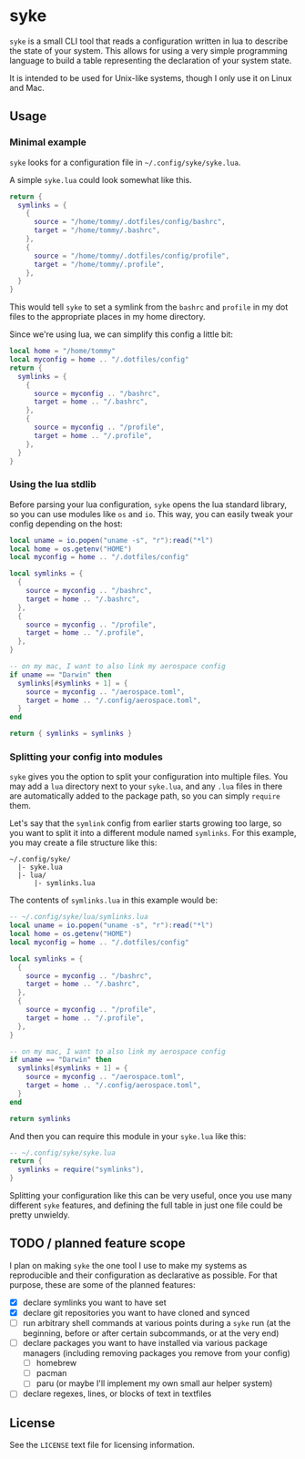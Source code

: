 # syke

`syke` is a small CLI tool that reads a configuration written in lua to describe
the state of your system. This allows for using a very simple programming
language to build a table representing the declaration of your system state.

It is intended to be used for Unix-like systems, though I only use it on Linux
and Mac.

## Usage

### Minimal example

`syke` looks for a configuration file in `~/.config/syke/syke.lua`.

A simple `syke.lua` could look somewhat like this.

```lua
return {
  symlinks = {
    {
      source = "/home/tommy/.dotfiles/config/bashrc",
      target = "/home/tommy/.bashrc",
    },
    {
      source = "/home/tommy/.dotfiles/config/profile",
      target = "/home/tommy/.profile",
    },
  }
}
```

This would tell `syke` to set a symlink from the `bashrc` and `profile` in my
dot files to the appropriate places in my home directory.

Since we're using lua, we can simplify this config a little bit:

```lua
local home = "/home/tommy"
local myconfig = home .. "/.dotfiles/config"
return {
  symlinks = {
    {
      source = myconfig .. "/bashrc",
      target = home .. "/.bashrc",
    },
    {
      source = myconfig .. "/profile",
      target = home .. "/.profile",
    },
  }
}
```

### Using the lua stdlib

Before parsing your lua configuration, `syke` opens the lua standard library,
so you can use modules like `os` and `io`. This way, you can easily tweak your
config depending on the host:

```lua
local uname = io.popen("uname -s", "r"):read("*l")
local home = os.getenv("HOME")
local myconfig = home .. "/.dotfiles/config"

local symlinks = {
  {
    source = myconfig .. "/bashrc",
    target = home .. "/.bashrc",
  },
  {
    source = myconfig .. "/profile",
    target = home .. "/.profile",
  },
}

-- on my mac, I want to also link my aerospace config
if uname == "Darwin" then
  symlinks[#symlinks + 1] = {
    source = myconfig .. "/aerospace.toml",
    target = home .. "/.config/aerospace.toml",
  }
end

return { symlinks = symlinks }
```

### Splitting your config into modules

`syke` gives you the option to split your configuration into multiple files.
You may add a `lua` directory next to your `syke.lua`, and any `.lua` files in
there are automatically added to the package path, so you can simply `require`
them.

Let's say that the `symlink` config from earlier starts growing too large, so you
want to split it into a different module named `symlinks`. For this example, you
may create a file structure like this:

```
~/.config/syke/
  |- syke.lua
  |- lua/
      |- symlinks.lua
```

The contents of `symlinks.lua` in this example would be:

```lua
-- ~/.config/syke/lua/symlinks.lua
local uname = io.popen("uname -s", "r"):read("*l")
local home = os.getenv("HOME")
local myconfig = home .. "/.dotfiles/config"

local symlinks = {
  {
    source = myconfig .. "/bashrc",
    target = home .. "/.bashrc",
  },
  {
    source = myconfig .. "/profile",
    target = home .. "/.profile",
  },
}

-- on my mac, I want to also link my aerospace config
if uname == "Darwin" then
  symlinks[#symlinks + 1] = {
    source = myconfig .. "/aerospace.toml",
    target = home .. "/.config/aerospace.toml",
  }
end

return symlinks
```

And then you can require this module in your `syke.lua` like this:

```lua
-- ~/.config/syke/syke.lua
return {
  symlinks = require("symlinks"),
}
```

Splitting your configuration like this can be very useful, once you use many
different `syke` features, and defining the full table in just one file could
be pretty unwieldy.

## TODO / planned feature scope

I plan on making `syke` the one tool I use to make my systems as reproducible
and their configuration as declarative as possible. For that purpose, these are
some of the planned features:

- [x] declare symlinks you want to have set
- [x] declare git repositories you want to have cloned and synced
- [ ] run arbitrary shell commands at various points during a `syke` run (at the beginning, before or after certain subcommands, or at the very end)
- [ ] declare packages you want to have installed via various package managers (including removing packages you remove from your config)
  - [ ] homebrew
  - [ ] pacman
  - [ ] paru (or maybe I'll implement my own small aur helper system)
- [ ] declare regexes, lines, or blocks of text in textfiles

## License

See the `LICENSE` text file for licensing information.
